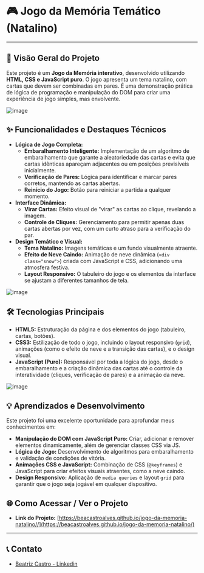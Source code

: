 # 🎮 Jogo da Memória Temático (Natalino)

---

## 🚀 Visão Geral do Projeto

Este projeto é um **Jogo da Memória interativo**, desenvolvido utilizando **HTML, CSS e JavaScript puro**. O jogo apresenta um tema natalino, com cartas que devem ser combinadas em pares. É uma demonstração prática de lógica de programação e manipulação do DOM para criar uma experiência de jogo simples, mas envolvente.

![image](https://github.com/user-attachments/assets/4c6f9f4d-9949-44c2-b0a4-13337f38dc44)


## ✨ Funcionalidades e Destaques Técnicos

* **Lógica de Jogo Completa:**
    * **Embaralhamento Inteligente:** Implementação de um algoritmo de embaralhamento que garante a aleatoriedade das cartas e evita que cartas idênticas apareçam adjacentes ou em posições previsíveis inicialmente.
    * **Verificação de Pares:** Lógica para identificar e marcar pares corretos, mantendo as cartas abertas.
    * **Reinício do Jogo:** Botão para reiniciar a partida a qualquer momento.
* **Interface Dinâmica:**
    * **Virar Cartas:** Efeito visual de "virar" as cartas ao clique, revelando a imagem.
    * **Controle de Cliques:** Gerenciamento para permitir apenas duas cartas abertas por vez, com um curto atraso para a verificação do par.
* **Design Temático e Visual:**
    * **Tema Natalino:** Imagens temáticas e um fundo visualmente atraente.
    * **Efeito de Neve Caindo:** Animação de neve dinâmica (`<div class="snow">`) criada com JavaScript e CSS, adicionando uma atmosfera festiva.
    * **Layout Responsivo:** O tabuleiro do jogo e os elementos da interface se ajustam a diferentes tamanhos de tela.


![image](https://github.com/user-attachments/assets/2d7c2e03-c2c5-4311-bd65-ad2b06b10612)

## 🛠️ Tecnologias Principais

* **HTML5:** Estruturação da página e dos elementos do jogo (tabuleiro, cartas, botões).
* **CSS3:** Estilização de todo o jogo, incluindo o layout responsivo (`grid`), animações (como o efeito de neve e a transição das cartas), e o design visual.
* **JavaScript (Puro):** Responsável por toda a lógica do jogo, desde o embaralhamento e a criação dinâmica das cartas até o controle da interatividade (cliques, verificação de pares) e a animação da neve.

![image](https://github.com/user-attachments/assets/05e3680d-5bfe-4dc7-a118-91963e4ada37)

## 💡 Aprendizados e Desenvolvimento

Este projeto foi uma excelente oportunidade para aprofundar meus conhecimentos em:
* **Manipulação do DOM com JavaScript Puro:** Criar, adicionar e remover elementos dinamicamente, além de gerenciar classes CSS via JS.
* **Lógica de Jogo:** Desenvolvimento de algoritmos para embaralhamento e validação de condições de vitória.
* **Animações CSS e JavaScript:** Combinação de CSS (`@keyframes`) e JavaScript para criar efeitos visuais atraentes, como a neve caindo.
* **Design Responsivo:** Aplicação de `media queries` e layout `grid` para garantir que o jogo seja jogável em qualquer dispositivo.


## 🌐 Como Acessar / Ver o Projeto

* **Link do Projeto:** [https://beacastroalves.github.io/jogo-da-memoria-natalino//](https://beacastroalves.github.io/jogo-da-memoria-natalino/)

---

## 📞 Contato

* [Beatriz Castro - Linkedin](https://www.linkedin.com/in/beatrizdecastroalves/)
